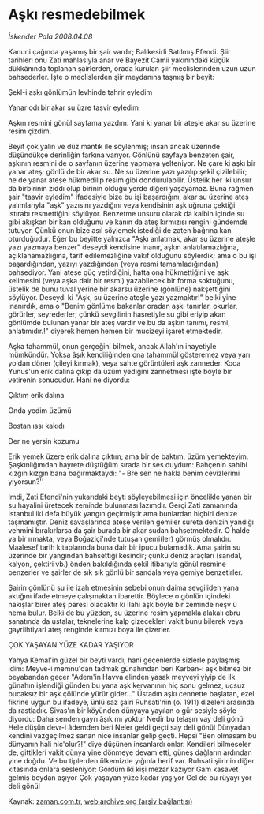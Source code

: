 # Aşkı resmedebilmek

*İskender Pala 2008.04.08*

<tr><td class="metin" colspan="2" style="padding-top: 20px; padding-left: 5px; padding-right: 10px;">Kanuni çağında yaşamış bir şair vardır; Balıkesirli Satılmış Efendi. Şiir tarihleri onu Zati mahlasıyla anar ve Bayezit Camii yakınındaki küçük dükkânında toplanan şairlerden, orada kurulan şiir meclislerinden uzun uzun bahsederler. İşte o meclislerden şiir meydanına taşmış bir beyit:</td></tr><tr><td class="metin" colspan="2" style="padding-top: 20px; padding-left: 5px; padding-right: 10px;"><p>Şekl-i aşkı gönlümün levhinde tahrir eyledim
<p>Yanar odı bir akar su üzre tasvir eyledim 
<p>Aşkın resmini gönül sayfama yazdım. Yani ki yanar bir ateşle akar su üzerine resim çizdim. 
<p>Beyit çok yalın ve düz mantık ile söylenmiş; insan ancak üzerinde düşündükçe derinliğin farkına varıyor. Gönlünü sayfaya benzeten şair, aşkının resmini de o sayfanın üzerine yapmaya yelteniyor. Ne çare ki aşkı bir yanar ateş; gönlü de bir akar su. Ne su üzerine yazı yazılıp şekil çizilebilir; ne de yanar ateşe hükmedilip resim gibi dondurulabilir. Üstelik her iki unsur da birbirinin zıddı olup birinin olduğu yerde diğeri yaşayamaz. Buna rağmen şair "tasvir eyledim" ifadesiyle bize bu işi başardığını, akar su üzerine ateş yalımlarıyla "aşk" yazısını yazdığını veya kendisinin aşk uğruna çektiği ıstırabı resmettiğini söylüyor. Benzetme unsuru olarak da kalbin içinde su gibi akışkan bir kan olduğunu ve kanın da ateş kırmızısı rengini gündemde tutuyor. Çünkü onun bize asıl söylemek istediği de zaten bağrına kan oturduğudur. Eğer bu beyitte yalnızca "Aşkı anlatmak, akar su üzerine ateşle yazı yazmaya benzer" deseydi kendisine inanır, aşkın anlatılamazlığına, açıklanamazlığına, tarif edilemezliğine vakıf olduğunu söylerdik; ama o bu işi başardığından, yazıyı yazdığından (veya resmi tamamladığından) bahsediyor. Yani ateşe güç yetirdiğini, hatta ona hükmettiğini ve aşk kelimesini (veya aşka dair bir resmi) yazabilecek bir forma soktuğunu, üstelik de bunu tuval yerine bir akarsu üzerine (gönlüne) nakşettiğini söylüyor. Deseydi ki "Aşk, su üzerine ateşle yazı yazmaktır!" belki yine inanırdık, ama o "Benim gönlüme bakanlar oradan aşkı tanırlar, okurlar, görürler, seyrederler; çünkü sevgilinin hasretiyle su gibi eriyip akan gönlümde bulunan yanar bir ateş vardır ve bu da aşkın tanımı, resmi, anlatımıdır.!" diyerek hemen hemen bir mucizeyi işaret etmektedir. 
<p>Aşka tahammül, onun gerçeğini bilmek, ancak Allah'ın inayetiyle mümkündür. Yoksa âşık kendiliğinden ona tahammül gösteremez veya yarı yoldan döner (çileyi kırmak), veya sahte görüntüleri aşk zanneder. Koca Yunus'un erik dalına çıkıp da üzüm yediğini zannetmesi işte böyle bir vetirenin sonucudur. Hani ne diyordu:
<p>Çıktım erik dalına
<p>Onda yedim üzümü
<p>Bostan ıssı kakıdı
<p>Der ne yersin kozumu
<p>Erik yemek üzere erik dalına çıktım; ama bir de baktım, üzüm yemekteyim. Şaşkınlığımdan hayrete düştüğüm sırada bir ses duydum: Bahçenin sahibi kızgın kızgın bana bağırmaktaydı: "- Bre sen ne hakla benim cevizlerimi yiyorsun?''
<p>İmdi, Zati Efendi'nin yukarıdaki beyti söyleyebilmesi için öncelikle yanan bir su hayalini üretecek zeminde bulunması lazımdır. Gerçi Zati zamanında İstanbul iki defa büyük yangın geçirmiştir ama bunlardan hiçbiri denize taşmamıştır. Deniz savaşlarında ateşe verilen gemiler sureta denizin yandığı vehmini bırakırlarsa da şair burada bir akar sudan bahsetmektedir. O halde ya bir ırmakta, veya Boğaziçi'nde tutuşan gemi(ler) görmüş olmalıdır. Maalesef tarih kitaplarında buna dair bir ipucu bulamadık. Ama şairin su üzerinde bir yangından bahsettiği kesindir; çünkü deniz araçları (sandal, kalyon, çektiri vb.) önden bakıldığında şekil itibarıyla gönül resmine benzerler ve şairler de sık sık gönlü bir sandala veya gemiye benzetirler. 
<p>Şairin gönlünü su ile izah etmesinin sebebi onun daima sevgiliden yana aktığını ifade etmeye çalışmaktan ibarettir. Böylece o gönlün içindeki nakışlar birer ateş paresi olacaktır ki İlahi aşk böyle bir zeminde neşv ü nema bulur. Belki de bu yüzden, su üzerine resim yapmakla alakalı ebru sanatında da ustalar, teknelerine kalp çizecekleri vakit bunu bilerek veya gayriihtiyari ateş renginde kırmızı boya ile çizerler. 


ÇOK YAŞAYAN 
YÜZE KADAR YAŞIYOR

Yahya Kemal'in güzel bir beyti vardı; hani geçenlerde sizlerle paylaşmış idim:
Meyve-i memnu'dan tadmak günahından beri
Karban-ı aşk bitmez bir beyabandan geçer
"Adem'in Havva elinden yasak meyveyi yiyip de ilk günahın işlendiği günden bu yana aşk kervanının hiç sonu gelmez, uçsuz bucaksız bir aşk çölünde yürür gider..." 
Üstadın aşkı cennette başlatan, ezel fikrine uygun bu ifadeye, ünlü saz şairi Ruhsati'nin (ö. 1911) dizeleri arasında da rastladık. Sivas'ın bir köyünden dünyaya yayılan o gür sesiyle şöyle diyordu:
Daha senden gayrı âşık mı yoktur
Nedir bu telaşın vay deli gönül
Hele düşün devr-i âdemden beri
Neler geldi geçti say deli gönül
Dünyadan kendini vazgeçilmez sanan nice insanlar gelip geçti. Hepsi "Ben olmasam bu dünyanın hali nic'olur?!" diye düşünen insanlardı onlar. Kendileri bilmeseler de, gittikleri vakit dünya yine dönmeye devam etti, güneş dağların ardından yine doğdu. Ve bu tiplerden ülkemizde yığınla herif var. Ruhsati şiirinin diğer kıtasında onlara sesleniyor:
Gördüm iki kişi mezar kazıyor
Gam kasavet gelmiş boydan aşıyor
Çok yaşayan yüze kadar yaşıyor
Gel de bu rüyayı yor deli gönül<br/></p></p></p></p></p></p></p></p></p></p></p></p></td></tr>

Kaynak: [zaman.com.tr](http://zaman.com.tr/yazar.do?yazino=674736), [web.archive.org (arşiv bağlantısı)](http://web.archive.org/web/20080611070013/http://www.zaman.com.tr:80/yazar.do?yazino=674736)

